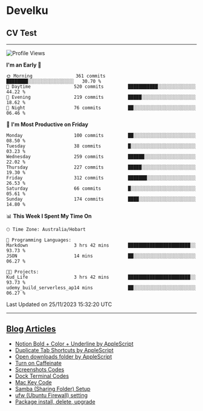 <h1> Develku </h1>

<h2>CV Test</h2>

---

<!--START_SECTION:waka-->
![Profile Views](http://img.shields.io/badge/Profile%20Views-252-blue)

**I'm an Early 🐤** 

```text
🌞 Morning                361 commits         ████████░░░░░░░░░░░░░░░░░   30.70 % 
🌆 Daytime                520 commits         ███████████░░░░░░░░░░░░░░   44.22 % 
🌃 Evening                219 commits         █████░░░░░░░░░░░░░░░░░░░░   18.62 % 
🌙 Night                  76 commits          ██░░░░░░░░░░░░░░░░░░░░░░░   06.46 % 
```
📅 **I'm Most Productive on Friday** 

```text
Monday                   100 commits         ██░░░░░░░░░░░░░░░░░░░░░░░   08.50 % 
Tuesday                  38 commits          █░░░░░░░░░░░░░░░░░░░░░░░░   03.23 % 
Wednesday                259 commits         ██████░░░░░░░░░░░░░░░░░░░   22.02 % 
Thursday                 227 commits         █████░░░░░░░░░░░░░░░░░░░░   19.30 % 
Friday                   312 commits         ███████░░░░░░░░░░░░░░░░░░   26.53 % 
Saturday                 66 commits          █░░░░░░░░░░░░░░░░░░░░░░░░   05.61 % 
Sunday                   174 commits         ████░░░░░░░░░░░░░░░░░░░░░   14.80 % 
```


📊 **This Week I Spent My Time On** 

```text
🕑︎ Time Zone: Australia/Hobart

💬 Programming Languages: 
Markdown                 3 hrs 42 mins       ███████████████████████░░   93.73 % 
JSON                     14 mins             ██░░░░░░░░░░░░░░░░░░░░░░░   06.27 % 

🐱‍💻 Projects: 
Kud_Life                 3 hrs 42 mins       ███████████████████████░░   93.73 % 
udemy_build_serverless_ap14 mins             ██░░░░░░░░░░░░░░░░░░░░░░░   06.27 % 
```


 Last Updated on 25/11/2023 15:32:20 UTC
<!--END_SECTION:waka-->

---

## [Blog Articles](https://my-digital-garden-green-seven.vercel.app/)

<!--START_SECTION:blog-->
- [Notion Bold + Color + Underline by AppleScript](https://my-digital-garden-green-seven.vercel.app/3-resource/mac-tips/notion-bold-color-underline-by-apple-script/)
- [Duplicate Tab Shortcuts by AppleScript](https://my-digital-garden-green-seven.vercel.app/3-resource/mac-tips/duplicate-tab-shortcuts-by-apple-script/)
- [Open downloads folder by AppleScript](https://my-digital-garden-green-seven.vercel.app/3-resource/mac-tips/open-downloads-folder-by-apple-script/)
- [Turn on Caffeinate](https://my-digital-garden-green-seven.vercel.app/3-resource/mac-tips/turn-on-caffeinate/)
- [Screenshots Codes](https://my-digital-garden-green-seven.vercel.app/3-resource/mac-tips/screenshots-codes/)
- [Dock Terminal Codes](https://my-digital-garden-green-seven.vercel.app/3-resource/mac-tips/dock-terminal-codes/)
- [Mac Key Code](https://my-digital-garden-green-seven.vercel.app/3-resource/mac-tips/mac-key-code/)
- [Samba (Sharing Folder) Setup](https://my-digital-garden-green-seven.vercel.app/3-resource/ubuntu-linux/samba-sharing-folder-setup/)
- [ufw (Ubuntu Firewall) setting](https://my-digital-garden-green-seven.vercel.app/3-resource/ubuntu-linux/ufw-ubuntu-firewall-setting/)
- [Package install, delete, upgrade](https://my-digital-garden-green-seven.vercel.app/apt/package-install-delete-upgrade/)
<!--END_SECTION:blog-->
